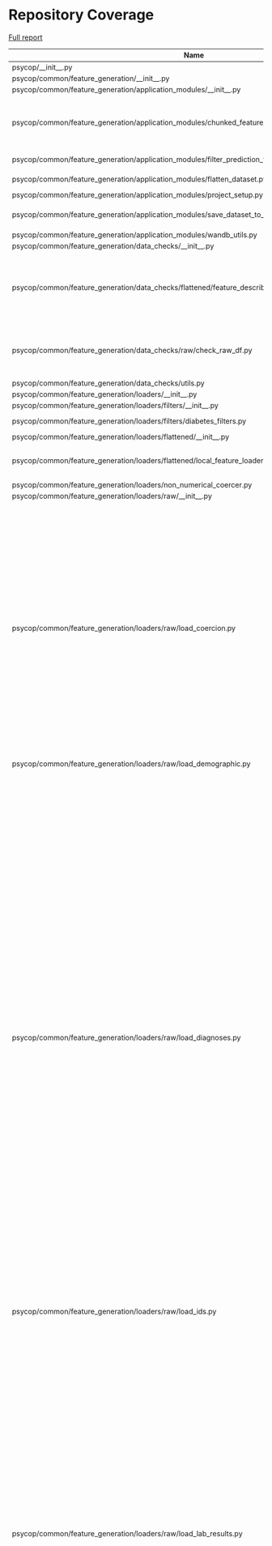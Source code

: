 # Repository Coverage

[Full report](https://htmlpreview.github.io/?https://github.com/Aarhus-Psychiatry-Research/psycop-common/blob/python-coverage-comment-action-data/htmlcov/index.html)

| Name                                                                                                            |    Stmts |     Miss |   Cover |   Missing |
|---------------------------------------------------------------------------------------------------------------- | -------: | -------: | ------: | --------: |
| psycop/\_\_init\_\_.py                                                                                          |        0 |        0 |    100% |           |
| psycop/common/feature\_generation/\_\_init\_\_.py                                                               |        0 |        0 |    100% |           |
| psycop/common/feature\_generation/application\_modules/\_\_init\_\_.py                                          |        0 |        0 |    100% |           |
| psycop/common/feature\_generation/application\_modules/chunked\_feature\_generation.py                          |       50 |       19 |     62% |29-53, 60-65, 94-96, 105, 114-117 |
| psycop/common/feature\_generation/application\_modules/filter\_prediction\_times.py                             |       44 |        3 |     93% | 9, 45, 81 |
| psycop/common/feature\_generation/application\_modules/flatten\_dataset.py                                      |       26 |        5 |     81% |22-27, 110 |
| psycop/common/feature\_generation/application\_modules/project\_setup.py                                        |       29 |        5 |     83% |     53-70 |
| psycop/common/feature\_generation/application\_modules/save\_dataset\_to\_disk.py                               |       40 |        8 |     80% |28-34, 78-82, 102 |
| psycop/common/feature\_generation/application\_modules/wandb\_utils.py                                          |       10 |        3 |     70% |     13-15 |
| psycop/common/feature\_generation/data\_checks/\_\_init\_\_.py                                                  |        0 |        0 |    100% |           |
| psycop/common/feature\_generation/data\_checks/flattened/feature\_describer.py                                  |       70 |       18 |     74% |20-21, 42, 55-57, 75-90, 100, 167-168, 230 |
| psycop/common/feature\_generation/data\_checks/raw/check\_raw\_df.py                                            |       63 |       10 |     84% |8-10, 86, 170-175, 185, 216 |
| psycop/common/feature\_generation/data\_checks/utils.py                                                         |       16 |        3 |     81% |   7-9, 72 |
| psycop/common/feature\_generation/loaders/\_\_init\_\_.py                                                       |        0 |        0 |    100% |           |
| psycop/common/feature\_generation/loaders/filters/\_\_init\_\_.py                                               |        0 |        0 |    100% |           |
| psycop/common/feature\_generation/loaders/filters/diabetes\_filters.py                                          |       14 |        4 |     71% |  6, 41-48 |
| psycop/common/feature\_generation/loaders/flattened/\_\_init\_\_.py                                             |        1 |        0 |    100% |           |
| psycop/common/feature\_generation/loaders/flattened/local\_feature\_loaders.py                                  |       18 |        7 |     61% |9-11, 27-30, 76, 98, 118 |
| psycop/common/feature\_generation/loaders/non\_numerical\_coercer.py                                            |       15 |        1 |     93% |        11 |
| psycop/common/feature\_generation/loaders/raw/\_\_init\_\_.py                                                   |       10 |        0 |    100% |           |
| psycop/common/feature\_generation/loaders/raw/load\_coercion.py                                                 |      102 |       52 |     49% |33-75, 97-118, 127-136, 151, 166, 180, 194, 208, 224-233, 248-263, 277-289, 304-324, 342, 356, 370, 384, 398, 412, 426, 440, 454, 468, 482 |
| psycop/common/feature\_generation/loaders/raw/load\_demographic.py                                              |       21 |       13 |     38% |13-25, 30-43 |
| psycop/common/feature\_generation/loaders/raw/load\_diagnoses.py                                                |      197 |       74 |     62% |19, 55-98, 109, 128, 150, 169, 188, 207, 226, 245-274, 285-314, 327, 346, 365, 384, 404, 423, 442, 461, 480, 499, 518, 537, 556, 578, 597, 616, 635, 657, 676, 695, 714, 736, 755, 774, 793, 815, 834, 853, 872, 892, 911, 930, 949, 968, 987, 1009, 1028, 1047, 1066, 1085, 1105, 1124, 1143, 1163, 1182, 1201, 1220, 1240 |
| psycop/common/feature\_generation/loaders/raw/load\_ids.py                                                      |       10 |        5 |     50% | 10, 23-29 |
| psycop/common/feature\_generation/loaders/raw/load\_lab\_results.py                                             |      180 |       92 |     49% |31-54, 73-95, 113-139, 157-180, 198-238, 249, 261-308, 320, 332, 344-351, 363, 375, 387, 399, 411, 423, 435, 447, 459, 471, 483, 495, 507, 519, 531, 543, 555, 567, 579, 591, 603, 615, 627, 639, 651, 663, 675, 687, 699, 711, 723, 735, 747, 762 |
| psycop/common/feature\_generation/loaders/raw/load\_medications.py                                              |      201 |       77 |     62% |53-113, 135-144, 168, 189, 217, 254, 279, 303, 327, 351, 374, 397, 426, 452, 476, 502, 521, 540, 559, 578, 597, 617, 638, 658, 679, 698, 717, 750, 774, 797, 817, 837, 857, 876, 895, 914, 933, 952, 971, 990, 1010, 1030, 1049, 1068, 1087, 1106, 1125, 1144, 1163, 1182, 1201, 1220, 1239, 1258, 1277, 1296, 1315, 1334, 1353, 1373 |
| psycop/common/feature\_generation/loaders/raw/load\_structured\_sfi.py                                          |       74 |       44 |     41% |11, 32-59, 64, 76-92, 97-114, 119, 129, 139, 149-158, 163-172, 177-187, 192-206, 211-224, 229-239 |
| psycop/common/feature\_generation/loaders/raw/load\_t2d\_outcomes.py                                            |       19 |       11 |     42% |13-24, 29-42 |
| psycop/common/feature\_generation/loaders/raw/load\_text.py                                                     |       53 |       32 |     40% |18, 30, 75-85, 111-144, 165-181, 198, 217, 238, 263-275 |
| psycop/common/feature\_generation/loaders/raw/load\_visits.py                                                   |       77 |       46 |     40% |65-169, 178, 192-203, 212, 228, 247-258, 269, 286, 296-308 |
| psycop/common/feature\_generation/loaders/raw/sql\_load.py                                                      |       21 |       13 |     38% |     42-70 |
| psycop/common/feature\_generation/loaders/raw/utils.py                                                          |       70 |       51 |     27% |27-38, 55-77, 133-283 |
| psycop/common/feature\_generation/sequences/timeseries\_windower/timeseries\_windower.py                        |       16 |        0 |    100% |           |
| psycop/common/feature\_generation/sequences/timeseries\_windower/types/abstract\_polars\_dataframe.py           |       24 |        0 |    100% |           |
| psycop/common/feature\_generation/sequences/timeseries\_windower/types/event\_dataframe.py                      |       16 |        0 |    100% |           |
| psycop/common/feature\_generation/sequences/timeseries\_windower/types/prediction\_time\_dataframe.py           |       20 |        0 |    100% |           |
| psycop/common/feature\_generation/sequences/timeseries\_windower/types/sequence\_dataframe.py                   |       19 |        0 |    100% |           |
| psycop/common/feature\_generation/text\_models/fit\_text\_models.py                                             |       10 |        1 |     90% |        34 |
| psycop/common/feature\_generation/text\_models/preprocessing.py                                                 |       21 |        5 |     76% |     70-90 |
| psycop/common/feature\_generation/text\_models/utils.py                                                         |       12 |        4 |     67% |23-24, 37-38 |
| psycop/common/feature\_generation/utils.py                                                                      |       48 |       23 |     52% |16, 37, 64, 68, 72, 93-100, 113, 133, 137, 147-162 |
| psycop/common/global\_utils/cache.py                                                                            |        8 |        1 |     88% |         9 |
| psycop/common/global\_utils/paths.py                                                                            |        6 |        0 |    100% |           |
| psycop/common/global\_utils/pickle.py                                                                           |       11 |        6 |     45% |7-10, 14-17 |
| psycop/common/global\_utils/pydantic\_basemodel.py                                                              |       18 |        1 |     94% |        25 |
| psycop/common/global\_utils/synth\_data\_generator/\_\_init\_\_.py                                              |        0 |        0 |    100% |           |
| psycop/common/global\_utils/synth\_data\_generator/synth\_col\_generators.py                                    |       63 |       21 |     67% |69-97, 126-135, 138, 148, 173, 241-255 |
| psycop/common/global\_utils/synth\_data\_generator/synth\_prediction\_times\_generator.py                       |       18 |        0 |    100% |           |
| psycop/common/global\_utils/synth\_data\_generator/utils.py                                                     |       11 |        0 |    100% |           |
| psycop/common/minimal\_pipeline.py                                                                              |       12 |        0 |    100% |           |
| psycop/common/model\_evaluation/\_\_init\_\_.py                                                                 |        0 |        0 |    100% |           |
| psycop/common/model\_evaluation/binary/bootstrap\_estimates.py                                                  |       18 |        3 |     83% |     35-37 |
| psycop/common/model\_evaluation/binary/global\_performance/roc\_auc.py                                          |       35 |        1 |     97% |        60 |
| psycop/common/model\_evaluation/binary/performance\_by\_ppr/performance\_by\_ppr.py                             |       55 |        0 |    100% |           |
| psycop/common/model\_evaluation/binary/performance\_by\_ppr/prop\_of\_all\_events\_hit\_by\_true\_positive.py   |        9 |        0 |    100% |           |
| psycop/common/model\_evaluation/binary/subgroup\_data.py                                                        |       15 |        1 |     93% |        47 |
| psycop/common/model\_evaluation/binary/time/absolute\_data.py                                                   |        8 |        0 |    100% |           |
| psycop/common/model\_evaluation/binary/time/timedelta\_data.py                                                  |       37 |        6 |     84% |39, 106, 149-171 |
| psycop/common/model\_evaluation/binary/utils.py                                                                 |       35 |        6 |     83% |21, 66, 110-116 |
| psycop/common/model\_evaluation/confusion\_matrix/confusion\_matrix.py                                          |       27 |        0 |    100% |           |
| psycop/common/model\_evaluation/markdown/md\_objects.py                                                         |       56 |        5 |     91% |28, 83-88, 138 |
| psycop/common/model\_evaluation/patchwork/patchwork\_grid.py                                                    |       35 |        0 |    100% |           |
| psycop/common/model\_evaluation/utils.py                                                                        |      100 |       44 |     56% |55, 84-95, 115, 131-134, 162, 179, 233-239, 251-252, 266-273, 285, 303-306, 313-318, 326-336, 341, 349-356 |
| psycop/common/model\_training/\_\_init\_\_.py                                                                   |        0 |        0 |    100% |           |
| psycop/common/model\_training/application\_modules/\_\_init\_\_.py                                              |        0 |        0 |    100% |           |
| psycop/common/model\_training/application\_modules/train\_model/\_\_init\_\_.py                                 |        0 |        0 |    100% |           |
| psycop/common/model\_training/application\_modules/train\_model/main.py                                         |       38 |        0 |    100% |           |
| psycop/common/model\_training/application\_modules/wandb\_handler.py                                            |       34 |        2 |     94% |    47, 69 |
| psycop/common/model\_training/config\_schemas/\_\_init\_\_.py                                                   |        0 |        0 |    100% |           |
| psycop/common/model\_training/config\_schemas/conf\_utils.py                                                    |       42 |        5 |     88% |66-72, 95, 108, 113 |
| psycop/common/model\_training/config\_schemas/data.py                                                           |       22 |        0 |    100% |           |
| psycop/common/model\_training/config\_schemas/debug.py                                                          |        5 |        0 |    100% |           |
| psycop/common/model\_training/config\_schemas/full\_config.py                                                   |       16 |        0 |    100% |           |
| psycop/common/model\_training/config\_schemas/model.py                                                          |        5 |        0 |    100% |           |
| psycop/common/model\_training/config\_schemas/preprocessing.py                                                  |       29 |        0 |    100% |           |
| psycop/common/model\_training/config\_schemas/project.py                                                        |       12 |        0 |    100% |           |
| psycop/common/model\_training/config\_schemas/train.py                                                          |        5 |        0 |    100% |           |
| psycop/common/model\_training/data\_loader/\_\_init\_\_.py                                                      |        0 |        0 |    100% |           |
| psycop/common/model\_training/data\_loader/col\_name\_checker.py                                                |       29 |        0 |    100% |           |
| psycop/common/model\_training/data\_loader/data\_loader.py                                                      |       43 |        9 |     79% |43, 65, 71, 79, 103-111 |
| psycop/common/model\_training/data\_loader/utils.py                                                             |       32 |       14 |     56% | 23, 81-98 |
| psycop/common/model\_training/preprocessing/\_\_init\_\_.py                                                     |        0 |        0 |    100% |           |
| psycop/common/model\_training/preprocessing/post\_split/\_\_init\_\_.py                                         |        0 |        0 |    100% |           |
| psycop/common/model\_training/preprocessing/post\_split/create\_pipeline.py                                     |       31 |        5 |     84% |22, 60, 77-81, 115 |
| psycop/common/model\_training/preprocessing/post\_split/pipeline.py                                             |       15 |        0 |    100% |           |
| psycop/common/model\_training/preprocessing/pre\_split/\_\_init\_\_.py                                          |        0 |        0 |    100% |           |
| psycop/common/model\_training/preprocessing/pre\_split/full\_processor.py                                       |       34 |        0 |    100% |           |
| psycop/common/model\_training/preprocessing/pre\_split/processors/col\_filter.py                                |       82 |       14 |     83% |47, 65-76, 145, 174-182, 201, 217 |
| psycop/common/model\_training/preprocessing/pre\_split/processors/row\_filter.py                                |       81 |       11 |     86% |49, 85, 118, 132-137, 157, 167, 174, 183-187 |
| psycop/common/model\_training/preprocessing/pre\_split/processors/value\_cleaner.py                             |       45 |        1 |     98% |       107 |
| psycop/common/model\_training/preprocessing/pre\_split/processors/value\_transformer.py                         |       39 |       13 |     67% |40, 46-56, 65-76, 84, 87 |
| psycop/common/model\_training/tests/\_\_init\_\_.py                                                             |        0 |        0 |    100% |           |
| psycop/common/model\_training/tests/test\_data/\_\_init\_\_.py                                                  |        0 |        0 |    100% |           |
| psycop/common/model\_training/training/\_\_init\_\_.py                                                          |        0 |        0 |    100% |           |
| psycop/common/model\_training/training/model\_specs.py                                                          |       13 |        0 |    100% |           |
| psycop/common/model\_training/training/train\_and\_predict.py                                                   |      110 |       12 |     89% |105, 308-327, 382 |
| psycop/common/model\_training/training/utils.py                                                                 |       14 |        2 |     86% |    23, 33 |
| psycop/common/model\_training/training\_output/\_\_init\_\_.py                                                  |        0 |        0 |    100% |           |
| psycop/common/model\_training/training\_output/artifact\_saver/to\_disk.py                                      |       49 |        1 |     98% |        58 |
| psycop/common/model\_training/training\_output/dataclasses.py                                                   |       57 |       12 |     79% |82-85, 94-103, 106 |
| psycop/common/model\_training/training\_output/model\_evaluator.py                                              |       33 |        1 |     97% |        41 |
| psycop/common/model\_training/utils/\_\_init\_\_.py                                                             |        0 |        0 |    100% |           |
| psycop/common/model\_training/utils/col\_name\_inference.py                                                     |       41 |        9 |     78% |35, 67-68, 76, 96-101, 128 |
| psycop/common/model\_training/utils/decorators.py                                                               |       43 |        1 |     98% |        31 |
| psycop/common/model\_training/utils/utils.py                                                                    |       89 |       29 |     67% |40, 116-119, 145, 150-151, 159, 164, 213-219, 231-232, 249, 253, 283-286, 294-298, 306-316, 328-332 |
| psycop/common/test\_utils/str\_to\_df.py                                                                        |       31 |        1 |     97% |        75 |
| psycop/common/test\_utils/test\_data/model\_eval/generate\_synthetic\_dataset\_for\_eval.py                     |       55 |       39 |     29% |37, 42, 61-65, 84-88, 92-170 |
| psycop/conftest.py                                                                                              |       47 |        3 |     94% |33, 37, 104 |
| psycop/projects/forced\_admission\_inpatient/utils/feature\_name\_to\_readable.py                               |       26 |        5 |     81% | 15, 39-42 |
| psycop/projects/restraint/\_\_init\_\_.py                                                                       |        0 |        0 |    100% |           |
| psycop/projects/restraint/model\_evaluation/config.py                                                           |       43 |        0 |    100% |           |
| psycop/projects/restraint/model\_evaluation/figures/feature\_importance/shap/get\_shap\_values.py               |       73 |       41 |     44% |26-37, 42-54, 70, 78-92, 102-134, 164-172, 181-194 |
| psycop/projects/restraint/model\_evaluation/figures/feature\_importance/shap/shap\_plots.py                     |       53 |       29 |     45% |41, 49, 75-87, 96-102, 118-148 |
| psycop/projects/restraint/model\_evaluation/figures/feature\_importance/shap/shap\_table.py                     |        7 |        0 |    100% |           |
| psycop/projects/restraint/model\_evaluation/utils/feature\_name\_to\_readable.py                                |       53 |       11 |     79% |6-19, 74-82, 145 |
| psycop/projects/restraint/test/\_\_init\_\_.py                                                                  |        0 |        0 |    100% |           |
| psycop/projects/restraint/test/test\_model\_evaluation/\_\_init\_\_.py                                          |        0 |        0 |    100% |           |
| psycop/projects/restraint/test/test\_model\_evaluation/conftest.py                                              |        7 |        0 |    100% |           |
| psycop/projects/restraint/utils/best\_runs.py                                                                   |       76 |       33 |     57% |24, 28-36, 40-46, 49-51, 68-72, 75, 78, 84, 88, 92, 96-97, 103-107, 110-114, 118, 122-123, 131 |
| psycop/projects/restraint/utils/feature\_name\_to\_readable.py                                                  |       26 |       22 |     15% |6-16, 21-54, 59-64 |
| psycop/projects/t2d/paper\_outputs/config.py                                                                    |       18 |        0 |    100% |           |
| psycop/projects/t2d/paper\_outputs/model\_description/feature\_importance/shap/conftest.py                      |        7 |        0 |    100% |           |
| psycop/projects/t2d/paper\_outputs/model\_description/feature\_importance/shap/get\_shap\_values.py             |       59 |       34 |     42% |18-29, 34-46, 62, 70-84, 93-125, 153-163 |
| psycop/projects/t2d/paper\_outputs/model\_description/feature\_importance/shap/plot\_shap.py                    |       31 |        0 |    100% |           |
| psycop/projects/t2d/paper\_outputs/model\_description/feature\_importance/shap/shap\_table.py                   |        7 |        0 |    100% |           |
| psycop/projects/t2d/paper\_outputs/model\_description/performance/performance\_by\_ppr.py                       |       31 |        7 |     77% |72-84, 88-90 |
| psycop/projects/t2d/paper\_outputs/model\_description/performance/plotnine\_confusion\_matrix.py                |       12 |        0 |    100% |           |
| psycop/projects/t2d/paper\_outputs/model\_description/performance/sensitivity\_by\_time\_to\_event\_pipeline.py |       35 |       20 |     43% |48-56, 60-90, 94-100, 104-106 |
| psycop/projects/t2d/paper\_outputs/model\_description/robustness/robustness\_plot.py                            |       12 |        1 |     92% |        51 |
| psycop/projects/t2d/paper\_outputs/model\_permutation/boolean\_features.py                                      |       27 |       13 |     52% |32, 42-60, 64-73 |
| psycop/projects/t2d/paper\_outputs/model\_permutation/modified\_dataset.py                                      |       40 |       26 |     35% |18, 29, 36-43, 51-94 |
| psycop/projects/t2d/paper\_outputs/model\_permutation/only\_hba1c.py                                            |       41 |       19 |     54% |35-53, 88-113 |
| psycop/projects/t2d/utils/feature\_name\_to\_readable.py                                                        |       26 |        5 |     81% | 15, 44-47 |
| psycop/projects/t2d/utils/pipeline\_objects.py                                                                  |      108 |       51 |     53% |21-22, 30, 52, 56-64, 68-74, 77-79, 96-97, 100-104, 107, 110, 117, 130-134, 137-139, 143, 155-162, 175-182, 197-207, 218 |
|                                                                                                       **TOTAL** | **4233** | **1225** | **71%** |           |


## Setup coverage badge

Below are examples of the badges you can use in your main branch `README` file.

### Direct image

[![Coverage badge](https://raw.githubusercontent.com/Aarhus-Psychiatry-Research/psycop-common/python-coverage-comment-action-data/badge.svg)](https://htmlpreview.github.io/?https://github.com/Aarhus-Psychiatry-Research/psycop-common/blob/python-coverage-comment-action-data/htmlcov/index.html)

This is the one to use if your repository is private or if you don't want to customize anything.

### [Shields.io](https://shields.io) Json Endpoint

[![Coverage badge](https://img.shields.io/endpoint?url=https://raw.githubusercontent.com/Aarhus-Psychiatry-Research/psycop-common/python-coverage-comment-action-data/endpoint.json)](https://htmlpreview.github.io/?https://github.com/Aarhus-Psychiatry-Research/psycop-common/blob/python-coverage-comment-action-data/htmlcov/index.html)

Using this one will allow you to [customize](https://shields.io/endpoint) the look of your badge.
It won't work with private repositories. It won't be refreshed more than once per five minutes.

### [Shields.io](https://shields.io) Dynamic Badge

[![Coverage badge](https://img.shields.io/badge/dynamic/json?color=brightgreen&label=coverage&query=%24.message&url=https%3A%2F%2Fraw.githubusercontent.com%2FAarhus-Psychiatry-Research%2Fpsycop-common%2Fpython-coverage-comment-action-data%2Fendpoint.json)](https://htmlpreview.github.io/?https://github.com/Aarhus-Psychiatry-Research/psycop-common/blob/python-coverage-comment-action-data/htmlcov/index.html)

This one will always be the same color. It won't work for private repos. I'm not even sure why we included it.

## What is that?

This branch is part of the
[python-coverage-comment-action](https://github.com/marketplace/actions/python-coverage-comment)
GitHub Action. All the files in this branch are automatically generated and may be
overwritten at any moment.